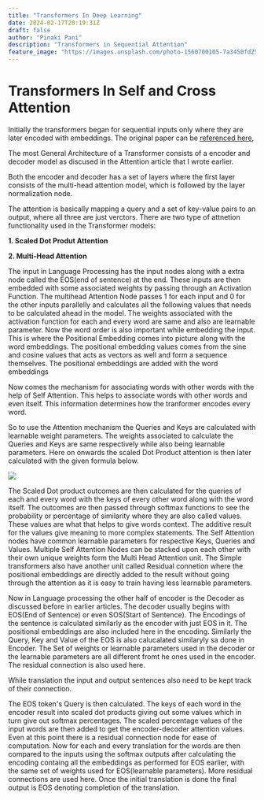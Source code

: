 ```yaml
---
title: "Transformers In Deep Learning"
date: 2024-02-17T20:19:31Z
draft: false
author: "Pinaki Pani"
description: "Transformers in Sequential Attention"
feature_image: "https://images.unsplash.com/photo-1560700105-7a3450fd2531?q=80&w=2070&auto=format&fit=crop&ixlib=rb-4.0.3&ixid=M3wxMjA3fDB8MHxwaG90by1wYWdlfHx8fGVufDB8fHx8fA%3D%3D"
---
```


# Transformers In Self and Cross Attention

Initially the transformers began for sequential inputs only where they are later encoded with embeddings. The original paper can be [referenced here,](https://arxiv.org/pdf/1706.03762.pdf)

The most General Architecture of a Transformer consists of a encoder and decoder model as discused in the Attention article that I wrote earlier.

Both the encoder and decoder has a set of layers where the first layer consists of the multi-head attention model, which is followed by the layer normalization node.

The attention is basically mapping a query and a set of key-value pairs to an output, where all three are just verctors. There are two type of attnetion functionality used in the Transformer models:

**1. Scaled Dot Produt Attention**

**2. Multi-Head Attention**

The input in Language Processing has the input nodes along with a extra node called the EOS(end of sentence) at the end.
These inputs are then embedded with some associated weights by passing through an Activation Function. The multihead Attention Node passes 1 for each input and 0 for the other inputs parallelly and calculates all the following values that needs to be calculated ahead in the model.
The weights associated with the activation function for each and every word are same and also are learnable parameter. Now the word order is also important while embedding the input. This is where the Positional Embedding comes into picture along with the word embeddings. The positional embedding values comes from the sine and cosine values that acts as vectors as well and form a sequence themselves. The positional embeddings are added with the word embeddings

Now comes the mechanism for associating words with other words with the help of Self Attention. This helps to associate words with other words and even itself. This information determines how the tranformer encodes every word.

So to use the Attention mechanism the Queries and Keys are calculated with learnable weight parameters. The weights associated to calculate the Queries and Keys are same respectively while also being learnable parameters. Here on onwards the scaled Dot Product attention is then later calculated with the given formula below.

![](/images/scaledDotProduct.jpeg)

The Scaled Dot product outcomes are then calculated for the queries of each and every word with the keys of every other word along with the word itself. The outcomes are then passed through softmax functions to see the probability or percentage of similarity where they are also called values. These values are what that helps to give words context. The additive result for the values give meaning to more complex statements. The Self Attention nodes have common learnable parameters for respective Keys, Queries and Values. Multiple Self Attention Nodes can be stacked upon each other with their own unique weights form the Multi Head Attention unit. The Simple transformers also have another unit called Residual connetion where the positional embeddings are directly added to the result without going through the attention as it is easy to train having less learnable parameters.

Now in Language processing the other half of encoder is the Decoder as discussed before in earlier articles. The decoder usually begins with EOS(End of Sentence) or even SOS(Start of Sentence). The Encodings of the sentence is calculated similarly as the encoder with just EOS in it. The positional embeddings are also included here in the encoding.
Similarly the Query, Key and Value of the EOS is also calucalated similaryly sa done in Encoder. The Set of weights or learnable parameters used in the decoder or the learnable parameters are all different fromt he ones used in the encoder. The residual connection is also used here.

While translation the input and output sentences also need to be kept track of their connection.

The EOS token's Query is then calculated. The keys of each word in the encoder result into scaled dot products giving out some values which in turn give out softmax percentages. The scaled percentage values of the input words are then added to get the encoder-decoder attention values. Even at this point there is a residual connection node for ease of computation.
Now for each and every translation for the words are then compared to the inputs using the softmax outputs after calculating the encoding containg all the embeddings as performed for EOS earlier, with the same set of weights used for EOS(learnable parameters). More residual connections are used here. Once the initial translation is done the final output is EOS denoting completion of the translation.
